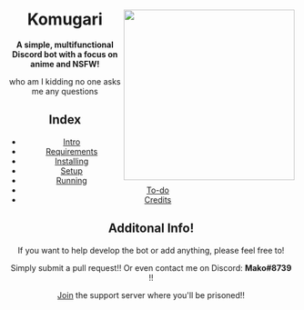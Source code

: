 <html>
    <header>
        <img align="right" src="https://a.safe.moe/vIEnD.png" height="300" >
        <h1>Komugari</h1>
        <p><b>A simple, multifunctional Discord bot with a focus on anime and NSFW!</b></p>
        who am I kidding no one asks me any questions

## Index
- [Intro](https://github.com/DysphoriAlluka/Komugari/wiki)
- [Requirements](https://github.com/DysphoriAlluka/Komugari/wiki/Running-the-Bot-Yourself!#requirements)
- [Installing](https://github.com/DysphoriAlluka/Komugari/wiki/Running-the-Bot-Yourself!#installing)
- [Setup](https://github.com/DysphoriAlluka/Komugari/wiki/Running-the-Bot-Yourself!#setup)
- [Running](https://github.com/DysphoriAlluka/Komugari/wiki/Running-the-Bot-Yourself!#running)
- [To-do](https://github.com/DysphoriAlluka/Komugari/projects/1)
- [Credits](https://github.com/DysphoriAlluka/Komugari/wiki/Credits)

## Additonal Info! 
If you want to help develop the bot or add anything, please feel free to! 

Simply submit a pull request!! Or even contact me on Discord: **Mako#8739** !!

[Join](https://discord.gg/dHqWWSS) the support server where you'll be prisoned!!
